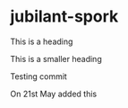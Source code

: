 # jubilant-spork

This is a heading

This is a smaller heading

Testing commit

On 21st May added this